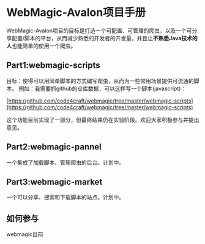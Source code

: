 WebMagic-Avalon项目手册
=======
WebMagic-Avalon项目的目标是打造一个可配置、可管理的爬虫，以及一个可分享配置/脚本的平台，从而减少熟悉的开发者的开发量，并且让**不熟悉Java技术的人**也能简单的使用一个爬虫。

## Part1:webmagic-scripts

目标：使得可以用简单脚本的方式编写爬虫，从而为一些常用场景提供可流通的脚本。
例如：我需要抓github的仓库数据，可以这样写一个脚本(javascript)：

[https://github.com/code4craft/webmagic/tree/master/webmagic-scripts](https://github.com/code4craft/webmagic/tree/master/webmagic-scripts)

这个功能目前实现了一部分，但最终结果仍在实验阶段。欢迎大家积极参与并提出意见。

## Part2:webmagic-pannel

一个集成了加载脚本、管理爬虫的后台。计划中。

## Part3:webmagic-market

一个可以分享、搜索和下载脚本的站点。计划中。

## 如何参与

webmagic目前